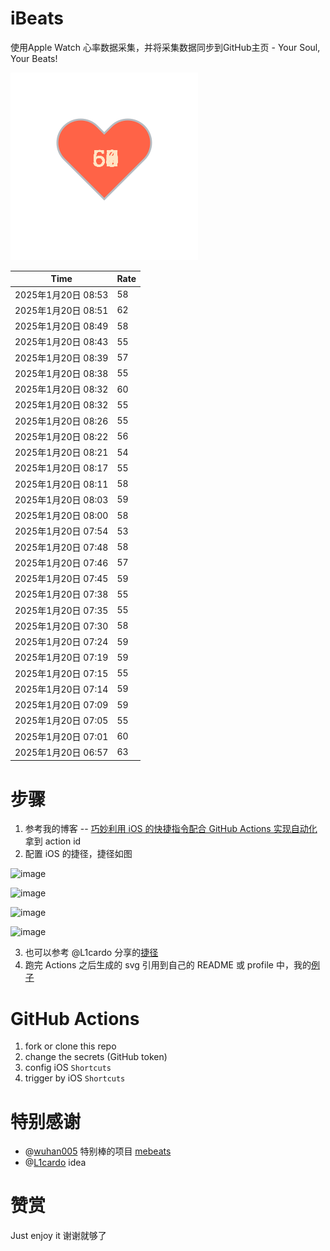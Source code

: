 # iBeats
使用Apple Watch 心率数据采集，并将采集数据同步到GitHub主页 - Your Soul, Your Beats!

![](./files/heart.svg)

<!--START_SECTION:my_heart_rate-->
| Time | Rate | 
 | ---- | ---- | 
| 2025年1月20日 08:53 | 58 |
| 2025年1月20日 08:51 | 62 |
| 2025年1月20日 08:49 | 58 |
| 2025年1月20日 08:43 | 55 |
| 2025年1月20日 08:39 | 57 |
| 2025年1月20日 08:38 | 55 |
| 2025年1月20日 08:32 | 60 |
| 2025年1月20日 08:32 | 55 |
| 2025年1月20日 08:26 | 55 |
| 2025年1月20日 08:22 | 56 |
| 2025年1月20日 08:21 | 54 |
| 2025年1月20日 08:17 | 55 |
| 2025年1月20日 08:11 | 58 |
| 2025年1月20日 08:03 | 59 |
| 2025年1月20日 08:00 | 58 |
| 2025年1月20日 07:54 | 53 |
| 2025年1月20日 07:48 | 58 |
| 2025年1月20日 07:46 | 57 |
| 2025年1月20日 07:45 | 59 |
| 2025年1月20日 07:38 | 55 |
| 2025年1月20日 07:35 | 55 |
| 2025年1月20日 07:30 | 58 |
| 2025年1月20日 07:24 | 59 |
| 2025年1月20日 07:19 | 59 |
| 2025年1月20日 07:15 | 55 |
| 2025年1月20日 07:14 | 59 |
| 2025年1月20日 07:09 | 59 |
| 2025年1月20日 07:05 | 55 |
| 2025年1月20日 07:01 | 60 |
| 2025年1月20日 06:57 | 63 |

<!--END_SECTION:my_heart_rate-->

# 步骤
1. 参考我的博客 -- [巧妙利用 iOS 的快捷指令配合 GitHub Actions 实现自动化](https://github.com/yihong0618/gitblog/issues/198) 拿到 action id
2. 配置 iOS 的捷径，捷径如图

![image](https://user-images.githubusercontent.com/15976103/122154218-0db0b480-ce97-11eb-93bb-5aec07c558dc.png)

![image](https://user-images.githubusercontent.com/15976103/122154236-186b4980-ce97-11eb-8e4b-70551a0391ae.png)

![image](https://user-images.githubusercontent.com/15976103/122154268-2d47dd00-ce97-11eb-902e-3acf292265a9.png)

![image](https://user-images.githubusercontent.com/15976103/122174055-fa144680-ceb4-11eb-9be2-3eb83cd516f7.png)

3. 也可以参考 @L1cardo 分享的[捷径](https://www.icloud.com/shortcuts/6ab6047b459c41ad822ad6b94b1c03d4)
4. 跑完 Actions 之后生成的 svg 引用到自己的 README 或 profile 中，我的[例子](https://github.com/yihong0618) 

# GitHub Actions

1. fork or clone this repo
2. change the secrets (GitHub token)
3. config iOS `Shortcuts` 
4. trigger by iOS `Shortcuts`

# 特别感谢
- @[wuhan005](https://github.com/wuhan005) 特别棒的项目 [mebeats](https://github.com/wuhan005/mebeats)
- @[L1cardo](https://github.com/L1cardo) idea

# 赞赏
Just enjoy it
谢谢就够了
